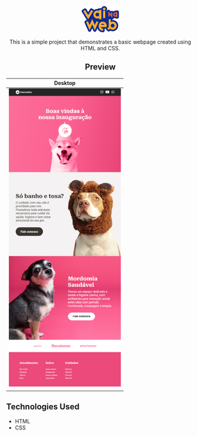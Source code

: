 <div align="center">
<a href="https://vainaweb.com.br/">
  <img src="https://raw.githubusercontent.com/devartes/Vai-na-Web-Desafio-03-Inverno/7ce6f6f08b1e9ac4b797db5383a4a816e31bcc9d/assets/img/vainaweb.svg" alt="vainaweb" width="100">
</a>

This is a simple project that demonstrates a basic webpage created using HTML and CSS.

## Preview

| Desktop | 
|----------|
| <img src="https://raw.githubusercontent.com/devartes/Vai-na-Web-Desafio-Final-01/c02eab979a5f6fe60a3cf1a2fe281e57e4282aef/assets/img/Desafio-Final.png?token=ASKDMTKF4FWSASQEUCIHQI3EXERTC" alt="preview site" width="300px" height="100%">
</div>

## Technologies Used

- HTML
- CSS

